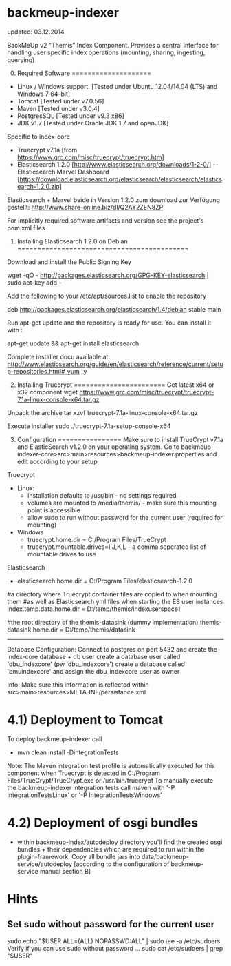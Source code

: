 backmeup-indexer
================
updated: 03.12.2014

BackMeUp v2 "Themis" Index Component. Provides a central interface for handling user specific index operations (mounting, sharing, ingesting, querying)

0) Required Software
====================
 - Linux / Windows support. [Tested under Ubuntu 12.04/14.04 (LTS) and Windows 7 64-bit]
 - Tomcat [Tested under v7.0.56]
 - Maven [Tested under v3.0.4]
 - PostgresSQL [Tested under v9.3 x86]
 - JDK v1.7 [Tested under Oracle JDK 1.7 and openJDK]

Specific to index-core
 - Truecrypt v7.1a [from https://www.grc.com/misc/truecrypt/truecrypt.htm]
 - Elasticsearch 1.2.0 [http://www.elasticsearch.org/downloads/1-2-0/] 
 -- Elasticsearch Marvel Dashboard [https://download.elasticsearch.org/elasticsearch/elasticsearch/elasticsearch-1.2.0.zip]

Elasticsearch + Marvel beide in Version 1.2.0 zum download zur Verfügung gestellt:
http://www.share-online.biz/dl/Q2AY2ZEN8ZP

 
For implicitly required software artifacts and version see the project's pom.xml files

1) Installing Elasticsearch 1.2.0 on Debian
===========================================

Download and install the Public Signing Key

wget -qO - http://packages.elasticsearch.org/GPG-KEY-elasticsearch | sudo apt-key add -

Add the following to your /etc/apt/sources.list to enable the repository

deb http://packages.elasticsearch.org/elasticsearch/1.4/debian stable main

Run apt-get update and the repository is ready for use. You can install it with :

apt-get update && apt-get install elasticsearch


Complete installer docu available at:
http://www.elasticsearch.org/guide/en/elasticsearch/reference/current/setup-repositories.html#_yum
_y

2) Installing Truecrypt
=======================
Get latest x64 or x32 component
wget https://www.grc.com/misc/truecrypt/truecrypt-7.1a-linux-console-x64.tar.gz

Unpack the archive
tar xzvf truecrypt-7.1a-linux-console-x64.tar.gz

Execute installer
sudo ./truecrypt-7.1a-setup-console-x64

3) Configuration
================
Make sure to install TrueCrypt v7.1a and ElasticSearch v1.2.0 on your operating system. 
Go to backmeup-indexer-core>src>main>resources>backmeup-indexer.properties and edit
according to your setup

Truecrypt
 - Linux:
   * installation defaults to /usr/bin - no settings required
   * volumes are mounted to /media/themis/ - make sure this mounting point is accessible
   * allow sudo to run without password for the current user (required for mounting)
 - Windows
   * truecrypt.home.dir = C:/Program Files/TrueCrypt
   * truecrypt.mountable.drives=I,J,K,L - a comma seperated list of mountable drives to use
 
 Elasticsearch
 - elasticsearch.home.dir = C:/Program Files/elasticsearch-1.2.0

 #a directory where Truecrypt container files are copied to when mounting them
 #as well as Elasticsearch yml files when starting the ES user instances
 index.temp.data.home.dir = D:/temp/themis/indexuserspace1

 #the root directory of the themis-datasink (dummy implementation)
 themis-datasink.home.dir = D:/temp/themis/datasink
 
----------------
Database Configuration: 
Connect to postgres on port 5432 and create the index-core database + db user
create a database user called 'dbu_indexcore' (pw 'dbu_indexcore')
create a database called 'bmuindexcore' and assign the dbu_indexcore user as owner

Info:
Make sure this information is reflected within src>main>resources>META-INF/persistance.xml

4.1) Deployment to Tomcat
=======================
To deploy backmeup-indexer call
* mvn clean install -DintegrationTests

Note:
The Maven integration test profile is automatically executed for this component when Truecrypt is detected in
C:/Program Files/TrueCrypt/TrueCrypt.exe or /usr/bin/truecrypt
To manually execute the backmeup-indexer integration tests call maven with '-P IntegrationTestsLinux' or '-P IntegrationTestsWindows'

4.2) Deployment of osgi bundles
=============================
* within backmeup-index/autodeploy directory you'll find the created osgi bundles + their dependencies which are required to run within the plugin-framework. 
Copy all bundle jars into data/backmeup-service/autodeploy [according to the configuration of backmeup-service manual section B] 


Hints
=====
Set sudo without password for the current user
-----------------------------------------------
sudo echo "$USER ALL=(ALL) NOPASSWD:ALL" | sudo tee -a /etc/sudoers
Verify if you can use sudo without password ...
sudo cat /etc/sudoers | grep "$USER"
